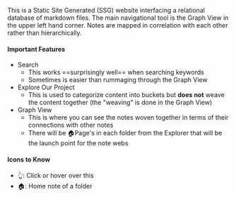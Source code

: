 This is a Static Site Generated (SSG) website interfacing a relational database of markdown files. The main navigational tool is the Graph View in the upper left hand corner. Notes are mapped in correlation with each other rather than hierarchically.

#### Important Features
- Search
	- This works ==surprisingly well== when searching keywords
	- Sometimes is easier than rummaging through the Graph View
- Explore Our Project
	- This is used to categorize content into buckets but **does not** weave the content together (the "weaving" is done in the Graph View)
- Graph View
	- This is where you can see the notes woven together in terms of their connections with other notes
	- There will be 🏠Page's in each folder from the Explorer that will be the launch point for the note webs

#### Icons to Know
- 👆: Click or hover over this
- 🏠: Home note of a folder